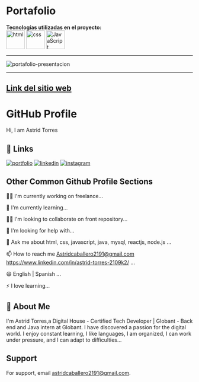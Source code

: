 # Portafolio

**Tecnologías utilizadas en el proyecto:**  
<img src="https://img.icons8.com/color/344/html-5--v1.png" alt="html" width="50"/>
<img src="https://img.icons8.com/color/344/css3.png" alt="css" width="50"/>
<img src="https://img.icons8.com/color/344/javascript--v1.png" alt="JavaScript" width="50"/>

---

![portafolio-presentacion]()

---

[**Link del sitio web** ]()
---
# GitHub Profile 

Hi, I am Astrid Torres 


## 🔗 Links
[![portfolio](https://img.shields.io/badge/my_portfolio-000?style=for-the-badge&logo=ko-fi&logoColor=white)](https://katherineoelsner.com/)
[![linkedin](https://img.shields.io/badge/linkedin-0A66C2?style=for-the-badge&logo=linkedin&logoColor=white)](https://www.linkedin.com/in/astrid-torres-2109k2/)
[![instagram](https://img.shields.io/badge/Instagram-E4405F?style=for-the-badge&logo=instagram&logoColor=white)](https://www.instagram.com/astridtorres21/?hl=es-la)


## Other Common Github Profile Sections
👩‍💻 I'm currently working on freelance...

🧠 I'm currently learning...

👯‍♀️ I'm looking to collaborate on front repository...

🤔 I'm looking for help with...

💬 Ask me about html, css, javascript, java, mysql, reactjs, node.js ...

📫 How to reach me Astridcaballero2191@gmail.com 
https://www.linkedin.com/in/astrid-torres-2109k2/ ...

😄 English | Spanish ...

⚡️ I love learning...


## 🚀 About Me
I'm Astrid Torres,a Digital House - Certified Tech Developer | Globant - Back end and Java intern at Globant. I have discovered a passion for the digital world. I enjoy constant learning, I like languages, I am organized, I can work under pressure, and I can adapt to difficulties...


## Support

For support, email astridcaballero2191@gmail.com.

